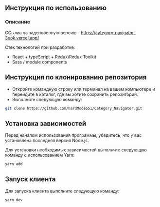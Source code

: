 ## Инструкция по использованию

### Описание

ССылка на задеплоенную версию - https://category-navigator-3uok.vercel.app/

Стек технологий при разработке:
- React + typeScript + Redux\Redux Toolkit
- Sass / module components

## Инструкция по клонированию репозитория

- Откройте командную строку или терминал на вашем компьютере и перейдите в каталог, где вы хотите сохранить репозиторий.
- Выполните следующую команду:

```sh
git clone https://github.com/hardMode551/Category_Navigator.git
```

## Установка зависимостей

Перед началом использования программы, убедитесь, что у вас установлена последняя версия Node.js.

Для установки необходимых зависимостей выполните следующую команду с использованием Yarn:

```sh
yarn add
```

## Запуск клиента

Для запуска клиента выполните следующую команду:

```sh
yarn dev
```
